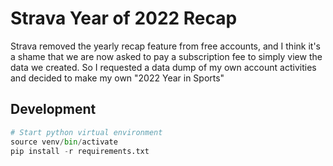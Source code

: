 # Strava Year of 2022 Recap

Strava removed the yearly recap feature from free accounts, and I think it's a shame that we are now asked to pay a subscription fee to simply view the data we created. So I requested a data dump of my own account activities and decided to make my own "2022 Year in Sports"

## Development

```python
# Start python virtual environment
source venv/bin/activate
pip install -r requirements.txt
```